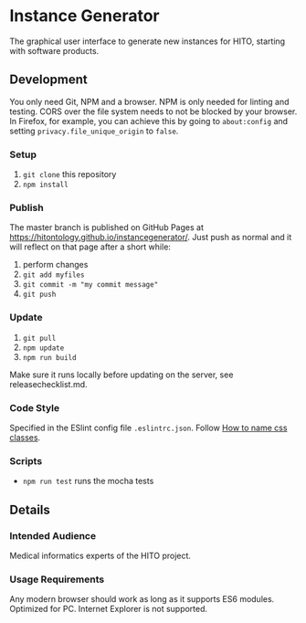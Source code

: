 # Instance Generator

The graphical user interface to generate new instances for HITO, starting with software products.

## Development
You only need Git, NPM and a browser. NPM is only needed for linting and testing. CORS over the file system needs to not be blocked by your browser. In Firefox, for example, you can achieve this by going to `about:config` and setting `privacy.file_unique_origin` to `false`.

### Setup
1. `git clone` this repository
2. `npm install`

### Publish
The master branch is published on GitHub Pages at <https://hitontology.github.io/instancegenerator/>.
Just push as normal and it will reflect on that page after a short while:

1. perform changes
2. `git add myfiles`
3. `git commit -m "my commit message"`
4. `git push`

### Update

1. `git pull`
2. `npm update`
3. `npm run build`

Make sure it runs locally before updating on the server, see releasechecklist.md.

### Code Style
Specified in the ESlint config file `.eslintrc.json`.
Follow [How to name css classes](http://bdavidxyz.com/blog/how-to-name-css-classes/).

### Scripts
* `npm run test` runs the mocha tests

## Details
### Intended Audience
Medical informatics experts of the HITO project.

### Usage Requirements
Any modern browser should work as long as it supports ES6 modules. Optimized for PC. Internet Explorer is not supported.
